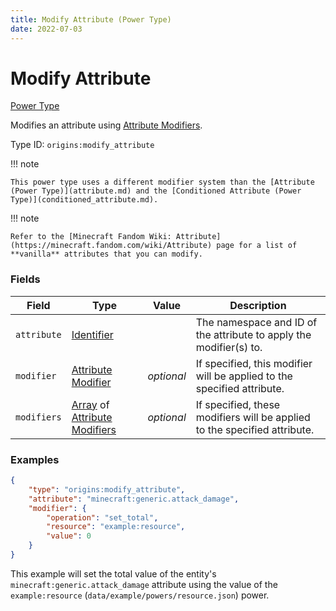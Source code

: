 ```yaml
---
title: Modify Attribute (Power Type)
date: 2022-07-03
---
```


#   Modify Attribute

[Power Type](../power_types.md)

Modifies an attribute using [Attribute Modifiers](../data_types/attribute_modifier.md).

Type ID: `origins:modify_attribute`

!!! note

    This power type uses a different modifier system than the [Attribute (Power Type)](attribute.md) and the [Conditioned Attribute (Power Type)](conditioned_attribute.md).

!!! note

    Refer to the [Minecraft Fandom Wiki: Attribute](https://minecraft.fandom.com/wiki/Attribute) page for a list of **vanilla** attributes that you can modify.


### Fields

Field | Type | Value | Description
------|------|-------|------------
`attribute` | [Identifier](../data_types/identifier.md) | | The namespace and ID of the attribute to apply the modifier(s) to.
`modifier` | [Attribute Modifier](../data_types/attribute_modifier.md) | _optional_ | If specified, this modifier will be applied to the specified attribute.
`modifiers` | [Array](../data_types/array.md) of [Attribute Modifiers](../data_types/attribute_modifier.md) | _optional_ | If specified, these modifiers will be applied to the specified attribute.


### Examples

```json
{
    "type": "origins:modify_attribute",
    "attribute": "minecraft:generic.attack_damage",
    "modifier": {
        "operation": "set_total",
        "resource": "example:resource",
        "value": 0
    }
}
```

This example will set the total value of the entity's `minecraft:generic.attack_damage` attribute using the value of the `example:resource` (`data/example/powers/resource.json`) power.
